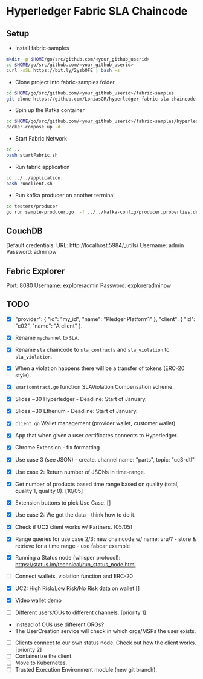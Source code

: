 # Hyperledger Fabric SLA Chaincode

## Setup

- Install fabric-samples

```bash
mkdir -p $HOME/go/src/github.com/<your_github_userid>
cd $HOME/go/src/github.com/<your_github_userid>
curl -sSL https://bit.ly/2ysbOFE | bash -s
```

- Clone project into fabric-samples folder

```bash
cd $HOME/go/src/github.com/<your_github_userid>/fabric-samples
git clone https://github.com/LoniasGR/hyperledger-fabric-sla-chaincode.git
```

- Spin up the Kafka container

```bash
cd $HOME/go/src/github.com/<your_github_userid>/fabric-samples/hyperledger-fabric-sla-chaincode/docker
docker-compose up -d
```

- Start Fabric Network

```bash
cd ..
bash startFabric.sh
```

- Run fabric application

```bash
cd ../../application
bash runclient.sh
```

- Run kafka producer on another terminal

```bash
cd testers/producer
go run sample-producer.go  -f ../../kafka-config/producer.properties.dev
```

## CouchDB

Default credentials:
URL: http://localhost:5984/\_utils/
Username: admin
Password: adminpw

## Fabric Explorer

Port: 8080
Username: exploreradmin
Password: exploreradminpw

## TODO

- [x] "provider": { "id": "my_id", "name": "Pledger Platform1" }, "client": { "id": "c02", "name": "A client" }.
- [x] Rename `mychannel` to `SLA`.
- [x] Rename `sla` chaincode to `sla_contracts` and `sla_violation` to `sla_violation`.
- [x] When a violation happens there will be a transfer of tokens (ERC-20 style).
- [x] `smartcontract.go` function SLAViolation Compensation scheme.
- [x] Slides ~30 Hyperledger - Deadline: Start of January.
- [x] Slides ~30 Etherium - Deadline: Start of January.
- [x] `client.go` Wallet management (provider wallet, customer wallet).
- [x] App that when given a user certificates connects to Hyperledger.
- [x] Chrome Extension - fix formatting
- [x] Use case 3 (see JSON) - create. channel name: "parts", topic: "uc3-dtl"
- [x] Use case 2: Return number of JSONs in time-range.
- [x] Get number of products based time range based on quality (total, quality 1, quality 0). [10/05]
- [x] Extension buttons to pick Use Case. []
- [x] Use case 2: We got the data - think how to do it.
- [x] Check if UC2 client works w/ Partners. [05/05]
- [x] Range queries for use case 2/3: new chaincode w/ name: vru/? - store & retrieve for a time range - use fabcar example
- [x] Running a Status node (whisper protocol): https://status.im/technical/run_status_node.html
- [ ] Connect wallets, violation function and ERC-20

- [x] UC2: High Risk/Low Risk/No Risk data on wallet []
- [x] Video wallet demo

- [ ] Different users/OUs to different channels. [priority 1]
- Instead of OUs use different ORGs?
- The UserCreation service will check in which orgs/MSPs the user exists.

- [ ] Clients connect to our own status node. Check out how the client works. [priority 2]
- [ ] Containerize the client.
- [ ] Move to Kubernetes.
- [ ] Trusted Execution Environment module (new git branch).
